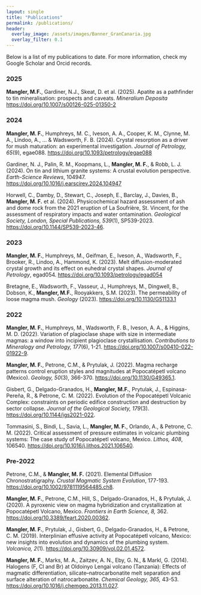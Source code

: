 ```yaml
---
layout: single
title: "Publications"
permalink: /publications/
header:
  overlay_image: /assets/images/Banner_GranCanaria.jpg
  overlay_filter: 0.1
---
```


Below is a list of my publications to date. For more information, check my Google Scholar and Orcid records.

### 2025
**Mangler, M.F.**, Gardiner, N.J., Skeat, D. et al. (2025). Apatite as a pathfinder to tin mineralisation: prospects and caveats. _Mineralium Deposita_ https://doi.org/10.1007/s00126-025-01350-2

### 2024
**Mangler, M. F.**, Humphreys, M. C., Iveson, A. A., Cooper, K. M., Clynne, M. A., Lindoo, A., ... & Wadsworth, F. B. (2024). Crystal resorption as a driver for mush maturation: an experimental investigation. _Journal of Petrology, 65_(9), egae088. https://doi.org/10.1093/petrology/egae088 

Gardiner, N. J., Palin, R. M., Koopmans, L., **Mangler, M. F.**, & Robb, L. J. (2024). On tin and lithium granite systems: A crustal evolution perspective. _Earth-Science Reviews_, 104947. https://doi.org/10.1016/j.earscirev.2024.104947 

Horwell, C., Damby, D., Stewart, C., Joseph, E., Barclay, J., Davies, B., **Mangler, M. F.** et al. (2024). Physicochemical hazard assessment of ash and dome rock from the 2021 eruption of La Soufrière, St. Vincent, for the assessment of respiratory impacts and water ontamination. _Geological Society, London, Special Publications, 539_(1), SP539-2023. https://doi.org/10.1144/SP539-2023-46. 

### 2023
**Mangler, M. F.**, Humphreys, M., Geifman, E., Iveson, A., Wadsworth, F., Brooker, R., Lindoo, A., Hammond, K. (2023). Melt diffusion-moderated crystal growth and its effect on euhedral crystal shapes. _Journal of Petrology_, egad054. https://doi.org/10.1093/petrology/egad054 

Bretagne, E., Wadsworth, F., Vasseur, J., Humphreys, M., Dingwell, B., Dobson, K., **Mangler, M.F.**, Rooyakkers, S.M. (2023). The permeability of loose magma mush. _Geology_ (2023). https://doi.org/10.1130/G51133.1 

### 2022
**Mangler, M. F.**, Humphreys, M., Wadsworth, F. B., Iveson, A. A., & Higgins, M. D. (2022). Variation of plagioclase shape with size in intermediate magmas: a window into incipient plagioclase crystallisation. _Contributions to Mineralogy and Petrology, 177_(6), 1-21. https://doi.org/10.1007/s00410-022-01922-9.  

**Mangler, M. F.**, Petrone, C.M., & Prytulak, J. (2022). Magma recharge patterns control eruption styles and magnitudes at Popocatépetl volcano (Mexico). _Geology, 50_(3), 366-370. https://doi.org/10.1130/G49365.1. 

Gisbert, G., Delgado-Granados, H., **Mangler, M.F.**, Prytulak, J., Espinasa-Pereña, R., & Petrone, C. M. (2022). Evolution of the Popocatépetl Volcanic Complex: constraints on periodic edifice construction and destruction by sector collapse. _Journal of the Geological Society, 179_(3). https://doi.org/10.1144/jgs2021-022.

Tommasini, S., Bindi, L., Savia, L., **Mangler, M. F.**, Orlando, A., & Petrone, C. M. (2022). Critical assessment of pressure estimates in volcanic plumbing systems: The case study of Popocatépetl volcano, Mexico. _Lithos, 408_, 106540. https://doi.org/10.1016/j.lithos.2021.106540. 

### Pre-2022
Petrone, C.M., & **Mangler, M. F.** (2021). Elemental Diffusion Chronostratigraphy. _Crustal Magmatic System Evolution_, 177-193. https://doi.org/10.1002/9781119564485.ch8. 

**Mangler, M. F.**, Petrone, C.M., Hill, S., Delgado-Granados, H., & Prytulak, J. (2020). A pyroxenic view on magma hybridization and crystallization at Popocatépetl Volcano, Mexico. _Frontiers in Earth Science, 8,_ 362. https://doi.org/10.3389/feart.2020.00362. 

**Mangler, M. F.**, Prytulak, J., Gisbert, G., Delgado-Granados, H., & Petrone, C. M. (2019). Interplinian effusive activity at Popocatépetl volcano, Mexico: new insights into evolution and dynamics of the plumbing system. _Volcanica, 2_(1). https://doi.org/10.30909/vol.02.01.4572. 

**Mangler, M. F.**, Marks, M. A., Zaitzev, A. N., Eby, G. N., & Markl, G. (2014). Halogens (F, Cl and Br) at Oldoinyo Lengai volcano (Tanzania): Effects of magmatic differentiation, silicate–natrocarbonatite melt separation and surface alteration of natrocarbonatite. _Chemical Geology, 365,_ 43-53. https://doi.org/10.1016/j.chemgeo.2013.11.027. 





